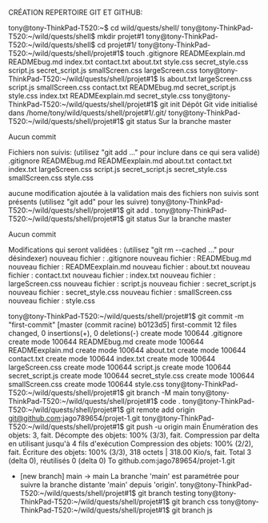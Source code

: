 





CRÉATION REPERTOIRE GIT ET GITHUB:


tony@tony-ThinkPad-T520:~$ cd wild/quests/shell/
tony@tony-ThinkPad-T520:~/wild/quests/shell$ mkdir projet#1
tony@tony-ThinkPad-T520:~/wild/quests/shell$ cd projet#1/
tony@tony-ThinkPad-T520:~/wild/quests/shell/projet#1$ touch .gitignore READMEexplain.md READMEbug.md index.txt contact.txt about.txt style.css secret_style.css script.js secret_script.js smallScreen.css largeScreen.css
tony@tony-ThinkPad-T520:~/wild/quests/shell/projet#1$ ls
about.txt    largeScreen.css   script.js         smallScreen.css
contact.txt  READMEbug.md      secret_script.js  style.css
index.txt    READMEexplain.md  secret_style.css
tony@tony-ThinkPad-T520:~/wild/quests/shell/projet#1$ git init
Dépôt Git vide initialisé dans /home/tony/wild/quests/shell/projet#1/.git/
tony@tony-ThinkPad-T520:~/wild/quests/shell/projet#1$ git status
Sur la branche master

Aucun commit

Fichiers non suivis:
  (utilisez "git add <fichier>..." pour inclure dans ce qui sera validé)
	.gitignore
	READMEbug.md
	READMEexplain.md
	about.txt
	contact.txt
	index.txt
	largeScreen.css
	script.js
	secret_script.js
	secret_style.css
	smallScreen.css
	style.css

aucune modification ajoutée à la validation mais des fichiers non suivis sont présents (utilisez "git add" pour les suivre)
tony@tony-ThinkPad-T520:~/wild/quests/shell/projet#1$ git add .
tony@tony-ThinkPad-T520:~/wild/quests/shell/projet#1$ git status
Sur la branche master

Aucun commit

Modifications qui seront validées :
  (utilisez "git rm --cached <fichier>..." pour désindexer)
	nouveau fichier : .gitignore
	nouveau fichier : READMEbug.md
	nouveau fichier : READMEexplain.md
	nouveau fichier : about.txt
	nouveau fichier : contact.txt
	nouveau fichier : index.txt
	nouveau fichier : largeScreen.css
	nouveau fichier : script.js
	nouveau fichier : secret_script.js
	nouveau fichier : secret_style.css
	nouveau fichier : smallScreen.css
	nouveau fichier : style.css

tony@tony-ThinkPad-T520:~/wild/quests/shell/projet#1$ git commit -m "first-commit"
[master (commit racine) b0123d5] first-commit
 12 files changed, 0 insertions(+), 0 deletions(-)
 create mode 100644 .gitignore
 create mode 100644 READMEbug.md
 create mode 100644 READMEexplain.md
 create mode 100644 about.txt
 create mode 100644 contact.txt
 create mode 100644 index.txt
 create mode 100644 largeScreen.css
 create mode 100644 script.js
 create mode 100644 secret_script.js
 create mode 100644 secret_style.css
 create mode 100644 smallScreen.css
 create mode 100644 style.css
 tony@tony-ThinkPad-T520:~/wild/quests/shell/projet#1$ git branch -M main
tony@tony-ThinkPad-T520:~/wild/quests/shell/projet#1$ code .
tony@tony-ThinkPad-T520:~/wild/quests/shell/projet#1$ git remote add origin git@github.com:jago789654/projet-1.git
tony@tony-ThinkPad-T520:~/wild/quests/shell/projet#1$ git push -u origin main
Énumération des objets: 3, fait.
Décompte des objets: 100% (3/3), fait.
Compression par delta en utilisant jusqu'à 4 fils d'exécution
Compression des objets: 100% (2/2), fait.
Écriture des objets: 100% (3/3), 318 octets | 318.00 Kio/s, fait.
Total 3 (delta 0), réutilisés 0 (delta 0)
To github.com:jago789654/projet-1.git
 * [new branch]      main -> main
La branche 'main' est paramétrée pour suivre la branche distante 'main' depuis 'origin'.
tony@tony-ThinkPad-T520:~/wild/quests/shell/projet#1$ git branch testing
tony@tony-ThinkPad-T520:~/wild/quests/shell/projet#1$ git branch css
tony@tony-ThinkPad-T520:~/wild/quests/shell/projet#1$ git branch js
